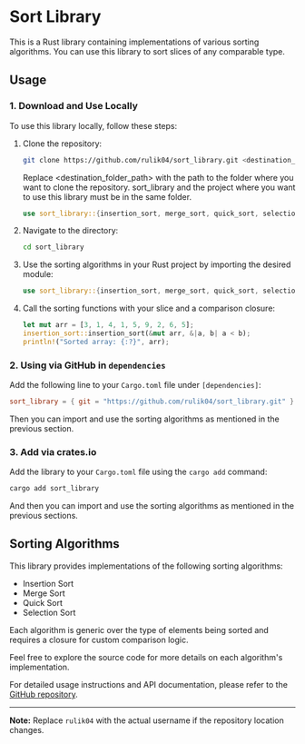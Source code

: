 # Sort Library

This is a Rust library containing implementations of various sorting algorithms. You can use this library to sort slices of any comparable type.

## Usage

### 1. Download and Use Locally

To use this library locally, follow these steps:

1. Clone the repository:

    ```bash
    git clone https://github.com/rulik04/sort_library.git <destination_folder_path>
    ```
    Replace <destination_folder_path> with the path to the folder where you want to clone the repository.
    sort_library and the project where you want to use this library must be in the same folder.

    ```rust
    use sort_library::{insertion_sort, merge_sort, quick_sort, selection_sort};
    ```

    
2. Navigate to the directory:

    ```bash
    cd sort_library
    ```

3. Use the sorting algorithms in your Rust project by importing the desired module:

    ```rust
    use sort_library::{insertion_sort, merge_sort, quick_sort, selection_sort};
    ```

4. Call the sorting functions with your slice and a comparison closure:

    ```rust
    let mut arr = [3, 1, 4, 1, 5, 9, 2, 6, 5];
    insertion_sort::insertion_sort(&mut arr, &|a, b| a < b);
    println!("Sorted array: {:?}", arr);
    ```

### 2. Using via GitHub in `dependencies`

Add the following line to your `Cargo.toml` file under `[dependencies]`:

```toml
sort_library = { git = "https://github.com/rulik04/sort_library.git" }
```

Then you can import and use the sorting algorithms as mentioned in the previous section.

### 3. Add via crates.io

Add the library to your `Cargo.toml` file using the `cargo add` command:

```bash
cargo add sort_library
```

And then you can import and use the sorting algorithms as mentioned in the previous sections.

## Sorting Algorithms

This library provides implementations of the following sorting algorithms:

- Insertion Sort
- Merge Sort
- Quick Sort
- Selection Sort

Each algorithm is generic over the type of elements being sorted and requires a closure for custom comparison logic.

Feel free to explore the source code for more details on each algorithm's implementation.

For detailed usage instructions and API documentation, please refer to the [GitHub repository](https://github.com/rulik04/sort_library).

---
**Note:** Replace `rulik04` with the actual username if the repository location changes.
